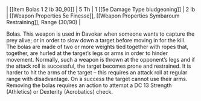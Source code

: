 | [[Item Bolas 1 2 lb 30_90]] | 5 Th | 1 [[5e Damage Type bludgeoning]] | 2 lb | [[Weapon Properties 5e Finesse]], [[Weapon Properties Symbaroum Restraining]], Range (30/90) |

Bolas. This weapon is used in Davokar when someone wants to capture the prey alive; or in order to slow down a target before moving in for the kill. The bolas are made of two or more weights tied together with ropes that, together, are hurled at the target’s legs or arms in order to hinder movement. Normally, such a weapon is thrown at the opponent’s legs and if the attack roll is successful, the target becomes prone and restrained. It is harder to hit the arms of the target – this requires an attack roll at regular range with disadvantage. On a success the target cannot use their arms. Removing the bolas requires an action to attempt a DC 13 Strength (Athletics) or Dexterity (Acrobatics) check.
